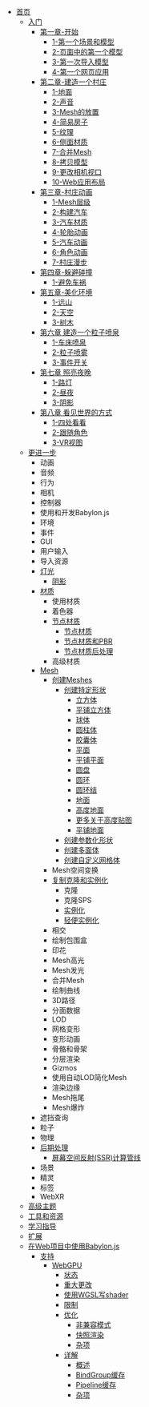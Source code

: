 * [首页](/)
    * [入门](/入门/)
        * [第一章-开始](/入门/第一章-开始/)
            * [1-第一个场景和模型](/入门/第一章-开始/1-第一个场景和模型)
            * [2-页面中的第一个模型](/入门/第一章-开始/2-页面中的第一个模型)
            * [3-第一次导入模型](/入门/第一章-开始/3-第一次导入模型)
            * [4-第一个网页应用](/入门/第一章-开始/4-第一个网页应用)
        * [第二章-建造一个村庄](/入门/第二章-建造一个村庄/)
            * [1-地面](/入门/第二章-建造一个村庄/1-地面)
            * [2-声音](/入门/第二章-建造一个村庄/2-声音)
            * [3-Mesh的放置](/入门/第二章-建造一个村庄/3-Mesh的放置)
            * [4-简易房子](/入门/第二章-建造一个村庄/4-简易房子)
            * [5-纹理](/入门/第二章-建造一个村庄/5-纹理)
            * [6-侧面材质](/入门/第二章-建造一个村庄/6-侧面材质)
            * [7-合并Mesh](/入门/第二章-建造一个村庄/7-合并Mesh)
            * [8-拷贝模型](/入门/第二章-建造一个村庄/8-拷贝模型)
            * [9-更改相机视口](/入门/第二章-建造一个村庄/9-更改相机视口)
            * [10-Web应用布局](/入门/第二章-建造一个村庄/10-Web应用布局)
        * [第三章-村庄动画](/入门/第三章-村庄动画/)
            * [1-Mesh层级](/入门/第三章-村庄动画/1-Mesh层级)
            * [2-构建汽车](/入门/第三章-村庄动画/2-构建汽车)
            * [3-汽车材质](/入门/第三章-村庄动画/3-汽车材质)
            * [4-轮胎动画](/入门/第三章-村庄动画/4-轮胎动画)
            * [5-汽车动画](/入门/第三章-村庄动画/5-汽车动画)
            * [6-角色动画](/入门/第三章-村庄动画/6-角色动画)
            * [7-村庄漫步](/入门/第三章-村庄动画/7-村庄漫步)
        * [第四章-躲避碰撞](/入门/第四章-躲避碰撞/)
            * [1-避免车祸](/入门/第四章-躲避碰撞/1-避免车祸)
        * [第五章-美化环境](/入门/第五章-美化环境/)
            * [1-远山](/入门/第五章-美化环境/1-远山)
            * [2-天空](/入门/第五章-美化环境/2-天空)
            * [3-树木](/入门/第五章-美化环境/3-树木)
        * [第六章 建造一个粒子喷泉](/入门/第六章-建造一个粒子喷泉/)
            * [1-车床喷泉](/入门/第六章-建造一个粒子喷泉/1-车床喷泉)
            * [2-粒子喷雾](/入门/第六章-建造一个粒子喷泉/2-粒子喷雾)
            * [3-事件开关](/入门/第六章-建造一个粒子喷泉/3-事件开关)
        * [第七章 照亮夜晚](/入门/第七章-照亮夜晚/)
            * [1-路灯](/入门/第七章-照亮夜晚/1-路灯)
            * [2-昼夜](/入门/第七章-照亮夜晚/2-昼夜)
            * [3-阴影](/入门/第七章-照亮夜晚/3-阴影)
        * [第八章 看见世界的方式](/入门/第八章-看见世界的方式/)
            * [1-四处看看](/入门/第八章-看见世界的方式/1-四处看看)
            * [2-跟随角色](/入门/第八章-看见世界的方式/2-跟随角色)
            * [3-VR视图](/入门/第八章-看见世界的方式/3-VR视图)
    * [更进一步](/更进一步/)
        * 动画
        * 音频
        * 行为
        * 相机
        * 控制器
        * 使用和开发Babylon.js
        * 环境
        * 事件
        * GUI
        * 用户输入
        * 导入资源
        * [灯光](/更进一步/Lights/)
             * [阴影](/更进一步/Lights/阴影)
        * [材质](/更进一步/Materials/)
            * 使用材质
            * 着色器
            * [节点材质](/更进一步/Materials/节点材质/)
                * [节点材质](/更进一步/Materials/节点材质/节点材质)
                * [节点材质和PBR](/更进一步/Materials/节点材质/节点材质和PBR)
                * [节点材质后处理](/更进一步/Materials/节点材质/节点材质后处理)
            * 高级材质
        * [Mesh](/更进一步/Mesh/)
            * [创建Meshes](/更进一步/Mesh/创建Meshes/)
                * [创建特定形状](/更进一步/Mesh/创建Meshes/创建特定形状/)
                    * [立方体](/更进一步/Mesh/创建Meshes/创建特定形状/立方体)
                    * [平铺立方体](/更进一步/Mesh/创建Meshes/创建特定形状/平铺立方体)
                    * [球体](/更进一步/Mesh/创建Meshes/创建特定形状/球体)
                    * [圆柱体](/更进一步/Mesh/创建Meshes/创建特定形状/圆柱体)
                    * [胶囊体](/更进一步/Mesh/创建Meshes/创建特定形状/胶囊体)
                    * [平面](/更进一步/Mesh/创建Meshes/创建特定形状/平面)
                    * [平铺平面](/更进一步/Mesh/创建Meshes/创建特定形状/平铺平面)
                    * [圆盘](/更进一步/Mesh/创建Meshes/创建特定形状/圆盘)
                    * [圆环](/更进一步/Mesh/创建Meshes/创建特定形状/圆环)
                    * [圆环结](/更进一步/Mesh/创建Meshes/创建特定形状/圆环结)
                    * [地面](/更进一步/Mesh/创建Meshes/创建特定形状/地面)
                    * [高度地面](/更进一步/Mesh/创建Meshes/创建特定形状/高度地面)
                    * [更多关于高度贴图](/更进一步/Mesh/创建Meshes/创建特定形状/更多关于高度贴图)
                    * [平铺地面](/更进一步/Mesh/创建Meshes/创建特定形状/平铺地面)
                * [创建参数化形状](/更进一步/Mesh/创建Meshes/创建参数化形状/)
                * [创建多面体](/更进一步/Mesh/创建Meshes/创建多面体/)
                * [创建自定义网格体](/更进一步/Mesh/创建Meshes/创建自定义网格体/)
            * Mesh空间变换
            * [复制克隆和实例化](/更进一步/Mesh/复制克隆和实例化/)
                * 克隆
                * 克隆SPS
                * [实例化](/更进一步/Mesh/复制克隆和实例化/实例化)
                * [轻便实例化](/更进一步/Mesh/复制克隆和实例化/轻便实例化)
            * 相交
            * 绘制包围盒
            * 印花
            * Mesh高光
            * Mesh发光
            * 合并Mesh
            * 绘制曲线
            * 3D路径
            * 分面数据
            * LOD
            * 网格变形
            * 变形动画
            * 骨骼和骨架
            * 分层渲染
            * Gizmos
            * 使用自动LOD简化Mesh
            * 渲染边缘
            * Mesh拖尾
            * Mesh爆炸
        * 遮挡查询
        * 粒子
        * 物理
        * [后期处理](/更进一步/后期处理/)
            * [屏幕空间反射(SSR)计算管线](/更进一步/后期处理/屏幕空间反射渲染管线)
        * 场景
        * 精灵
        * 标签
        * WebXR
    * [高级主题](/高级主题/)
    * [工具和资源](/工具和资源/)
    * [学习指导](/学习指导/)
    * [扩展](/扩展/)
    * [在Web项目中使用Babylon.js](/setup/)
        * [支持](/setup/support/)
            * [WebGPU](/setup/support/webGPU/)
                * [状态](/setup/support/webGPU/webGPUStatus)
                * [重大更改](/setup/support/webGPU/webGPUBreakingChanges)
                * [使用WGSL写shader](/setup/support/webGPU/webGPUWGSL)
                * [限制](/setup/support/webGPU/webGPULimitations)
                * [优化](/setup/support/webGPU/webGPUOptimization/)
                    * [非兼容模式](/setup/support/webGPU/webGPUOptimization/webGPUNonCompatibilityMode)
                    * [快照渲染](/setup/support/webGPU/webGPUOptimization/webGPUSnapshotRendering)
                    * [杂项](/setup/support/webGPU/webGPUOptimization/webGPUMiscellaneous)
                * [详解](/setup/support/webGPU/webGPUInternals/)
                    * [概述](/setup/support/webGPU/webGPUInternals/webGPUOverview)
                    * [BindGroup缓存](/setup/support/webGPU/webGPUInternals/webGPUCacheBindGroup)
                    * [Pipeline缓存](/setup/support/webGPU/webGPUInternals/webGPUCacheRenderPipeline)
                    * [杂项](/setup/support/webGPU/webGPUInternals/webGPUMiscellaneous)